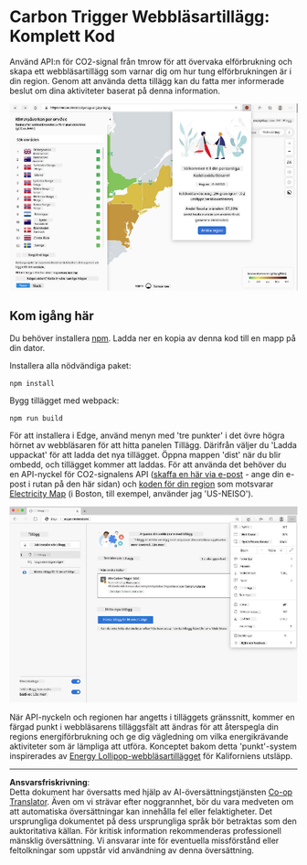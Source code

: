 <!--
CO_OP_TRANSLATOR_METADATA:
{
  "original_hash": "21b364c158c8e4f698de65eeac16c9fe",
  "translation_date": "2025-08-26T22:48:46+00:00",
  "source_file": "5-browser-extension/solution/translation/README.ms.md",
  "language_code": "sv"
}
-->
# Carbon Trigger Webbläsartillägg: Komplett Kod

Använd API:n för CO2-signal från tmrow för att övervaka elförbrukning och skapa ett webbläsartillägg som varnar dig om hur tung elförbrukningen är i din region. Genom att använda detta tillägg kan du fatta mer informerade beslut om dina aktiviteter baserat på denna information.

![skärmdump av webbläsartillägg](../../../../../translated_images/extension-screenshot.0e7f5bfa110e92e3875e1bc9405edd45a3d2e02963e48900adb91926a62a5807.sv.png)

## Kom igång här

Du behöver installera [npm](https://npmjs.com). Ladda ner en kopia av denna kod till en mapp på din dator.

Installera alla nödvändiga paket:

```
npm install
```

Bygg tillägget med webpack:

```
npm run build
```

För att installera i Edge, använd menyn med 'tre punkter' i det övre högra hörnet av webbläsaren för att hitta panelen Tillägg. Därifrån väljer du 'Ladda uppackat' för att ladda det nya tillägget. Öppna mappen 'dist' när du blir ombedd, och tillägget kommer att laddas. För att använda det behöver du en API-nyckel för CO2-signalens API ([skaffa en här via e-post](https://www.co2signal.com/) - ange din e-post i rutan på den här sidan) och [koden för din region](http://api.electricitymap.org/v3/zones) som motsvarar [Electricity Map](https://www.electricitymap.org/map) (i Boston, till exempel, använder jag 'US-NEISO').

![laddar ner](../../../../../translated_images/install-on-edge.78634f02842c48283726c531998679a6f03a45556b2ee99d8ff231fe41446324.sv.png)

När API-nyckeln och regionen har angetts i tilläggets gränssnitt, kommer en färgad punkt i webbläsarens tilläggsfält att ändras för att återspegla din regions energiförbrukning och ge dig vägledning om vilka energikrävande aktiviteter som är lämpliga att utföra. Konceptet bakom detta 'punkt'-system inspirerades av [Energy Lollipop-webbläsartillägget](https://energylollipop.com/) för Kaliforniens utsläpp.

---

**Ansvarsfriskrivning**:  
Detta dokument har översatts med hjälp av AI-översättningstjänsten [Co-op Translator](https://github.com/Azure/co-op-translator). Även om vi strävar efter noggrannhet, bör du vara medveten om att automatiska översättningar kan innehålla fel eller felaktigheter. Det ursprungliga dokumentet på dess ursprungliga språk bör betraktas som den auktoritativa källan. För kritisk information rekommenderas professionell mänsklig översättning. Vi ansvarar inte för eventuella missförstånd eller feltolkningar som uppstår vid användning av denna översättning.